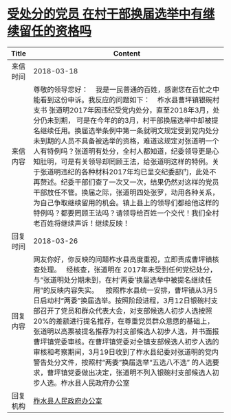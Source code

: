# <a href="http://www.shangluo.gov.cn/zmhd/ldxxxx.jsp?urltype=leadermail.LeaderMailContentUrl&wbtreeid=1112&leadermailid=4601">受处分的党员 在村干部换届选举中有继续留任的资格吗</a>
| Title |                                                                                                                                                                                          Content                                                                                                                                                                                          |
|:-----:|-------------------------------------------------------------------------------------------------------------------------------------------------------------------------------------------------------------------------------------------------------------------------------------------------------------------------------------------------------------------------------------------|
| 来信时间  | 2018-03-18                                                                                                                                                                                                                                                                                                                                                                                |
| 来信内容  | 尊敬的领导您好：    我是一民普通的百姓，感谢您在百忙之中能看到这份申诉。我反应的问题如下：    柞水县曹坪镇银碗村支书 张道明2017年因违纪受党内处分，直至2018年3月，处分仍未到期， 可是在今年的的3月，村干部换届选举中却被提名继续任用。换届选举条例中第一条就明文规定受到党内处分未到期的人员不具备被选举的资格，难道这规定对张道明一个人有特例吗？张道明有处分，全村人都知道，纪委领导更是心知肚明，可是有关领导却罔顾王法，给张道明这样的特例。关于张道明违纪的各种材料2017年均已呈交纪委部门，此处不再赘述。纪委干部们查了一次又一次，结果仍然对这样的党员干部放任不管。换届之际，张道明四处张罗，动用各种关系，为自己争取继续留用的机会。镇上县上的领导们都给他这样的特例吗？都要罔顾王法吗？请领导给百姓一个交代！我们全村老百姓将继续声诉！继续反映！ |
| 回复时间  | 2018-03-26                                                                                                                                                                                                                                                                                                                                                                                |
| 回复内容  | 网友你好，你反映的问题柞水县高度重视，立即责成曹坪镇核查处理。   经核查，张道明在 2017年未受到任何党纪处分，与“张道明处分期未到，在村‘两委’换届选举中被提名继续任用”的反映内容失实。    按照柞水县统一安排，曹坪镇从3月5日启动村“两委”换届选举。按照阶段进程，3月12日银碗村支部召开了党员和群众代表大会，对支部候选人初步人选按照20%的差额进行提名推荐，在尊重党员群众意愿的基础上，张道明以高票被提名推荐为村支部候选人初步人选，并书面报曹坪镇党委审核。在曹坪镇党委对全镇支部候选人初步人选的审核和考察期间，3月19日收到了柞水县纪委对张道明的党内警告处分文件，按照村“两委”换届选举“五选八不选” 的人选要求，曹坪镇党委做出决定，张道明不列入银碗村支部候选人初步人选。柞水县人民政府办公室                          |
| 回复机构  | <a href="../../categories/agencies/柞水县人民政府办公室.md">柞水县人民政府办公室</a>                                                                                                                                                                                                                                                                                                                            |